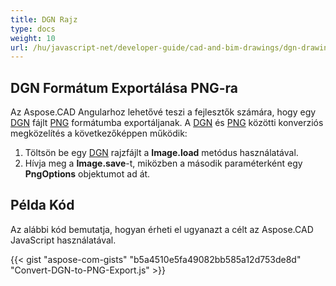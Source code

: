 ```yaml
---
title: DGN Rajz
type: docs
weight: 10
url: /hu/javascript-net/developer-guide/cad-and-bim-drawings/dgn-drawing/
---
```


## **DGN Formátum Exportálása PNG-ra**

Az Aspose.CAD Angularhoz lehetővé teszi a fejlesztők számára, hogy egy [DGN](https://docs.fileformat.com/cad/dgn/) fájlt [PNG](https://docs.fileformat.com/image/png/) formátumba exportáljanak. 
A [DGN](https://docs.fileformat.com/cad/dgn/) és [PNG](https://docs.fileformat.com/image/png/) közötti konverziós megközelítés a következőképpen működik:

1. Töltsön be egy [DGN](https://docs.fileformat.com/cad/dgn/) rajzfájlt a **Image.load** metódus használatával.
1. Hívja meg a **Image.save**-t, miközben a második paraméterként egy **PngOptions** objektumot ad át.

## Példa Kód

Az alábbi kód bemutatja, hogyan érheti el ugyanazt a célt az Aspose.CAD JavaScript használatával.

{{< gist "aspose-com-gists" "b5a4510e5fa49082bb585a12d753de8d" "Convert-DGN-to-PNG-Export.js" >}}
